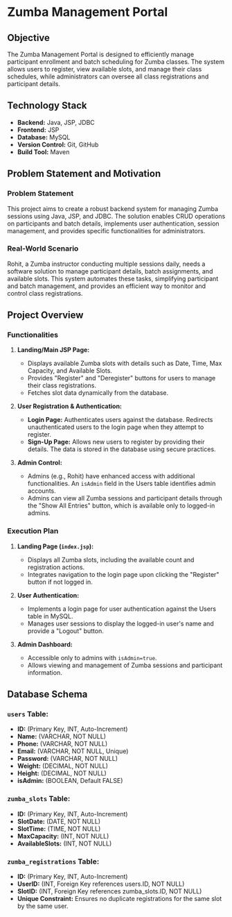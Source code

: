 # Zumba Management Portal

## Objective
The Zumba Management Portal is designed to efficiently manage participant enrollment and batch scheduling for Zumba classes. The system allows users to register, view available slots, and manage their class schedules, while administrators can oversee all class registrations and participant details.

## Technology Stack
- **Backend:** Java, JSP, JDBC
- **Frontend:** JSP
- **Database:** MySQL
- **Version Control:** Git, GitHub
- **Build Tool:** Maven

## Problem Statement and Motivation

### Problem Statement
This project aims to create a robust backend system for managing Zumba sessions using Java, JSP, and JDBC. The solution enables CRUD operations on participants and batch details, implements user authentication, session management, and provides specific functionalities for administrators.

### Real-World Scenario
Rohit, a Zumba instructor conducting multiple sessions daily, needs a software solution to manage participant details, batch assignments, and available slots. This system automates these tasks, simplifying participant and batch management, and provides an efficient way to monitor and control class registrations.

## Project Overview

### Functionalities

1. **Landing/Main JSP Page:**
   - Displays available Zumba slots with details such as Date, Time, Max Capacity, and Available Slots.
   - Provides "Register" and "Deregister" buttons for users to manage their class registrations.
   - Fetches slot data dynamically from the database.

2. **User Registration & Authentication:**
   - **Login Page:** Authenticates users against the database. Redirects unauthenticated users to the login page when they attempt to register.
   - **Sign-Up Page:** Allows new users to register by providing their details. The data is stored in the database using secure practices.
   
3. **Admin Control:**
   - Admins (e.g., Rohit) have enhanced access with additional functionalities. An `isAdmin` field in the Users table identifies admin accounts.
   - Admins can view all Zumba sessions and participant details through the "Show All Entries" button, which is available only to logged-in admins.

### Execution Plan

1. **Landing Page (`index.jsp`):**
   - Displays all Zumba slots, including the available count and registration actions.
   - Integrates navigation to the login page upon clicking the "Register" button if not logged in.

2. **User Authentication:**
   - Implements a login page for user authentication against the Users table in MySQL.
   - Manages user sessions to display the logged-in user's name and provide a "Logout" button.

3. **Admin Dashboard:**
   - Accessible only to admins with `isAdmin=true`.
   - Allows viewing and management of Zumba sessions and participant information.

## Database Schema

### `users` Table:
- **ID:** (Primary Key, INT, Auto-Increment)
- **Name:** (VARCHAR, NOT NULL)
- **Phone:** (VARCHAR, NOT NULL)
- **Email:** (VARCHAR, NOT NULL, Unique)
- **Password:** (VARCHAR, NOT NULL)
- **Weight:** (DECIMAL, NOT NULL)
- **Height:** (DECIMAL, NOT NULL)
- **isAdmin:** (BOOLEAN, Default FALSE)

### `zumba_slots` Table:
- **ID:** (Primary Key, INT, Auto-Increment)
- **SlotDate:** (DATE, NOT NULL)
- **SlotTime:** (TIME, NOT NULL)
- **MaxCapacity:** (INT, NOT NULL)
- **AvailableSlots:** (INT, NOT NULL)

### `zumba_registrations` Table:
- **ID:** (Primary Key, INT, Auto-Increment)
- **UserID:** (INT, Foreign Key references users.ID, NOT NULL)
- **SlotID:** (INT, Foreign Key references zumba_slots.ID, NOT NULL)
- **Unique Constraint:** Ensures no duplicate registrations for the same slot by the same user.
